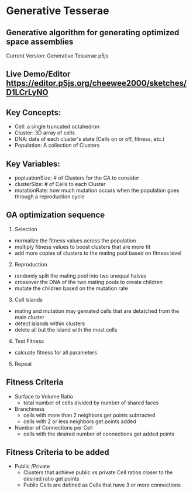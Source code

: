 # Generative Tesserae
## Generative algorithm for generating optimized space assemblies


Current Version: Generative Tesserae p5js

## Live Demo/Editor https://editor.p5js.org/cheewee2000/sketches/D1LCrLyNO

## Key Concepts:
* Cell: a single truncated octahedron
* Cluster: 3D array of cells
* DNA: data of each cluster's state (Cells on or off, fitness, etc.)
* Population: A collection of Clusters

## Key Variables:
* popluationSize: # of Clusters for the GA to consider
* clusterSize: # of Cells to each Cluster
* mutationRate: how much mutation occurs when the population goes through a reproduction cycle


## GA optimization sequence
1. Selection
* normalize the fitness values across the population
* multiply fitness values to boost clusters that are more fit
* add more copies of clusters to the mating pool based on fitness level
 
2. Reproduction
* randomly split the mating pool into two unequal halves
* crossover the DNA of the two mating pools to create children
* mutate the children based on the mutation rate

3. Cull Islands
* mating and mutation may genrated cells that are detatched from the main cluster
* detect islands within clusters
* delete all but the island with the most cells

4. Test Fitness
* calcuate fitness for all parameters

5. Repeat


## Fitness Criteria
* Surface to Volume Ratio
  * total number of cells divided by number of shared faces
* Branchiness
  * cells with more than 2 neighbors get points subtracted
  * cells with 2 or less neighbors get points added
* Number of Connections per Cell
  * cells with the desired number of connections get added points

## Fitness Criteria to be added
* Public /Private
  * Clusters that achieve public vs private Cell ratios closer to the desired ratio get points
  * Public Cells are defined as Cells that have 3 or more connections
